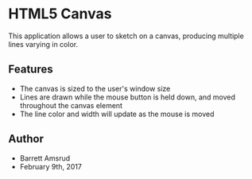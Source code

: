# HTML5 Canvas

This application allows a user to sketch on a canvas, producing multiple lines varying in color.

## Features

- The canvas is sized to the user's window size
- Lines are drawn while the mouse button is held down, and moved throughout the canvas element
- The line color and width will update as the mouse is moved

## Author

- Barrett Amsrud
- February 9th, 2017
